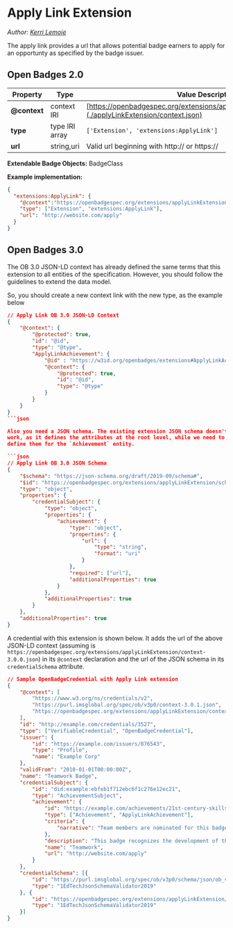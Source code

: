 # Apply Link Extension

_Author: [Kerri Lemoie](https://github.com/kayaelle)_

The apply link provides a url that allows potential badge earners to apply for an opportunty as specified by the badge issuer.

## Open Badges 2.0

Property     | Type        | Value Description
-------------|-------------|---------
**@context** | context IRI | [https://openbadgespec.org/extensions/applyLinkExtension/context.json](./applyLinkExtension/context.json)
**type**    | type IRI array |`['Extension', 'extensions:ApplyLink']`
**url** | string,uri | Valid url beginning with http:// or https://

**Extendable Badge Objects:**
BadgeClass

**Example implementation:**
```json
{
  "extensions:ApplyLink": {
    "@context":"https://openbadgespec.org/extensions/applyLinkExtension/context.json",
    "type": ["Extension", "extensions:ApplyLink"],
    "url": "http://website.com/apply"
  }
}
```

## Open Badges 3.0

The OB 3.0 JSON-LD context has already defined the same terms that this extension to all entities
of the specification. However, you should follow the guidelines to extend the data model.

So, you should create a new context link with the new type, as the example below

```json
// Apply Link OB 3.0 JSON-LD Context
{
    "@context": {
        "@protected": true,
        "id": "@id",
        "type": "@type",
        "ApplyLinkAchievement": {
            "@id" : "https://w3id.org/openbadges/extensions#ApplyLinkAchievement",
            "@context": {
                "@protected": true,
                "id": "@id",
                "type": "@type"
            }
        }
    }
}
```json

Also you need a JSON schema. The existing extension JSON schema doesn't
work, as it defines the attributes at the root level, while we need to
define them for the `Achievement` entity.

```json
// Apply Link OB 3.0 JSON Schema
{
    "$schema": "https://json-schema.org/draft/2019-09/schema#",
    "$id": "https://openbadgespec.org/extensions/applyLinkExtension/schema_obv3p0.json",
    "type": "object",
    "properties": {
        "credentialSubject": {
            "type": "object",
            "properties": {
                "achievement": {
                    "type": "object",
                    "properties": {
                        "url": {
                            "type": "string",
                            "format": "uri"
                        }
                    },
                    "required": ["url"],
                    "additionalProperties": true
                }
            },
            "additionalProperties": true
        }
    },
    "additionalProperties": true
}
```

A credential with this extension is shown below. It adds the url of the above
JSON-LD context (assuming is
`https://openbadgespec.org/extensions/applyLinkExtension/context-3.0.0.json`)
in its `@context` declaration and the url of the JSON schema in its
`credentialSchema` attribute.

```json
// Sample OpenBadgeCredential with Apply Link extension
{
    "@context": [
        "https://www.w3.org/ns/credentials/v2",
        "https://purl.imsglobal.org/spec/ob/v3p0/context-3.0.1.json",
        "https://openbadgespec.org/extensions/applyLinkExtension/context-3.0.0.json"
    ],
    "id": "http://example.com/credentials/3527",
    "type": ["VerifiableCredential", "OpenBadgeCredential"],
    "issuer": {
        "id": "https://example.com/issuers/876543",
        "type": "Profile",
        "name": "Example Corp"
    },
    "validFrom": "2010-01-01T00:00:00Z",
    "name": "Teamwork Badge",
    "credentialSubject": {
        "id": "did:example:ebfeb1f712ebc6f1c276e12ec21",
        "type": "AchievementSubject",
        "achievement": {
            "id": "https://example.com/achievements/21st-century-skills/teamwork",
            "type": ["Achievement", "ApplyLinkAchievement"],
            "criteria": {
                "narrative": "Team members are nominated for this badge by their peers and recognized upon review by Example Corp management."
            },
            "description": "This badge recognizes the development of the capacity to collaborate within a group environment.",
            "name": "Teamwork",
            "url": "http://website.com/apply"
        }
    },
    "credentialSchema": [{
        "id": "https://purl.imsglobal.org/spec/ob/v3p0/schema/json/ob_v3p0_achievementcredential_schema.json",
        "type": "1EdTechJsonSchemaValidator2019"
    }, {
        "id": "https://openbadgespec.org/extensions/applyLinkExtension/schema_obv3p0.json",
        "type": "1EdTechJsonSchemaValidator2019"
    }]
}
```
